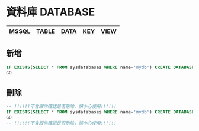 # 資料庫 DATABASE
|[MSSQL](.)|[TABLE](./TABLE.md)|[DATA](./DATA.md)|[KEY](./KEY.md)|[VIEW](./VIEW.md)|
|-|-|-|-|-|

## 新增
```sql
IF EXISTS(SELECT * FROM sysdatabases WHERE name='mydb') CREATE DATABASE mydb
GO
```

## 刪除
```sql
-- !!!!!!不會跟你確認是否刪除，請小心使用!!!!!!
IF EXISTS(SELECT * FROM sysdatabases WHERE name='mydb') CREATE DATABASE mydb
GO
-- !!!!!!不會跟你確認是否刪除，請小心使用!!!!!!
```